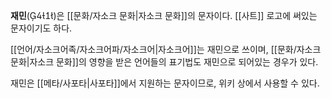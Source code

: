**재민**()은 [[문화/자소크 문화|자소크 문화]]의 문자이다. [[사트]] 로고에 써있는 문자이기도 하다.

[[언어/자소크어족/자소크어파/자소크어|자소크어]]는 재민으로 쓰이며, [[문화/자소크 문화|자소크 문화]]의 영향을 받은 언어들의 표기법도 재민으로 되어있는 경우가 있다.

재민은 [[메타/사포타|사포타]]에서 지원하는 문자이므로, 위키 상에서 사용할 수 있다.